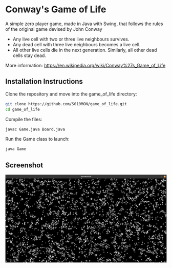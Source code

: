 # Conway's Game of Life

A simple zero player game, made in Java with Swing, that follows the rules of the original game devised by John Conway

   - Any live cell with two or three live neighbours survives.
   - Any dead cell with three live neighbours becomes a live cell.
   - All other live cells die in the next generation. Similarly, all other dead cells stay dead.

More information: https://en.wikipedia.org/wiki/Conway%27s_Game_of_Life

## Installation Instructions
Clone the repository and move into the game_of_life directory:
```bash
git clone https://github.com/S010MON/game_of_life.git
cd game_of_life
```
Compile the files:
```bash
javac Game.java Board.java
```
Run the Game class to launch:
```bash
java Game
```

## Screenshot
![image](https://github.com/S010MON/game_of_life/blob/main/GOL_screenshot.png)

